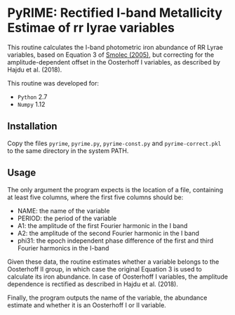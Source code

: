# PyRIME: Rectified I-band Metallicity Estimae of rr lyrae variables

This routine calculates the I-band photometric iron abundance of RR Lyrae variables,
based on Equation 3 of [Smolec (2005)](http://adsabs.harvard.edu/abs/2005AcA....55...59S),
but correcting for the amplitude-dependent offset in the Oosterhoff I variables, as 
described by Hajdu et al. (2018).

This routine was developed for:
 - `Python` 2.7
 - `Numpy` 1.12

## Installation

Copy the files `pyrime`, `pyrime.py`, `pyrime-const.py` and `pyrime-correct.pkl` to the same
directory in the system PATH.

## Usage

The only argument the program expects is the location of a file, containing at least five columns,
where the first five columns should be:
- NAME: the name of the variable
- PERIOD: the period of the variable
- A1: the amplitude of the first Fourier harmonic in the I band
- A2: the amplitude of the second Fourier harmonic in the I band
- phi31: the epoch independent phase difference of the first and third Fourier harmonics in the I-band

Given these data, the routine estimates whether a variable belongs to the Oosterhoff II group, in which
case the original Equation 3 is used to calculate its iron abundance. In case of Oosterhoff I variables,
the amplitude dependence is rectified as described in Hajdu et al. (2018).

Finally, the program outputs the name of the variable, the abundance estimate and whether it is an
Oosterhoff I or II variable.
